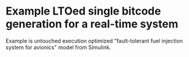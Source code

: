 # Example LTOed single bitcode generation for a real-time system

Example is untouched execution optimized "fault-tolerant
fuel injection system for avionics" model from Simulink.
